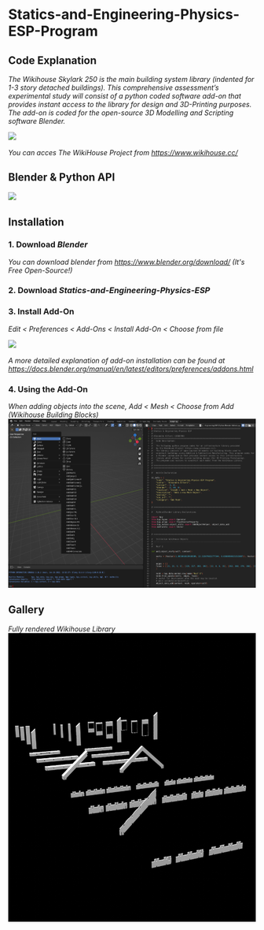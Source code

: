 # Statics-and-Engineering-Physics-ESP-Program

## Code Explanation

*The Wikihouse Skylark 250 is the main building system library (indented for 1-3 story detached buildings). This comprehensive assessment’s experimental study will consist of a python coded software add-on that provides instant access to the library for design and 3D-Printing purposes. The add-on is coded for the open-source 3D Modelling and Scripting software Blender.*

![](https://uploads-ssl.webflow.com/6118e2d27c92cc41c39747a0/61ce22877dc00c710a508697_WikiHouse%202022%20-%20logo%20-%20white.svg)

*You can acces The WikiHouse Project from https://www.wikihouse.cc/*


## Blender & Python API

![](https://download.blender.org/branding/blender_logo.png) 

## Installation

### 1. Download *Blender*

*You can download blender from https://www.blender.org/download/ (It's Free Open-Source!)*

### 2. Download *Statics-and-Engineering-Physics-ESP*

### 3. Install Add-On

*Edit < Preferences < Add-Ons < Install Add-On < Choose from file*

![](https://docs.blender.org/manual/en/latest/_images/editors_preferences_section_addons.png) 

*A more detailed explanation of add-on installation can be found at https://docs.blender.org/manual/en/latest/editors/preferences/addons.html*

### 4. Using the Add-On

*When adding objects into the scene, Add < Mesh < Choose from Add (Wikihouse Building Blocks)*
![](https://github.com/aaalfieri/Statics-and-Engineering-Physics-ESP/blob/ac33e24ad3dca193bed64af4ad9e1dc211f2f10c/Screen%20Shot%202022-05-07%20at%202.14.07%20PM.png) 

## Gallery

*Fully rendered Wikihouse Library*
![](https://github.com/aaalfieri/Statics-and-Engineering-Physics-ESP/blob/1bdd7cd87d5fbcc3112e76701ea0aa2e65ea2b9f/ESP%20RENDER.png)
